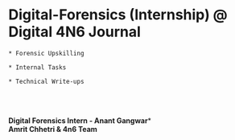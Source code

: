 # Digital-Forensics (Internship) @ Digital 4N6 Journal
```
* Forensic Upskilling
    
* Internal Tasks

* Technical Write-ups
```
<br />
<br />
   
   
   
**Digital Forensics Intern - Anant Gangwar*** <br />
**Amrit Chhetri & 4n6 Team**
